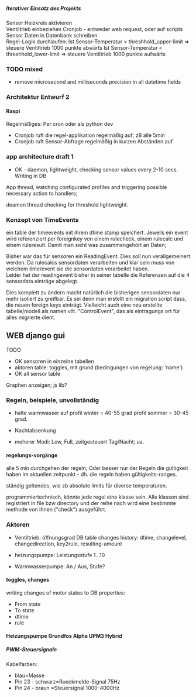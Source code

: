 ##### Iterativer Einsatz des Projekts

Sensor Heizkreis aktivieren  
Ventiltrieb einbeziehen
Cronjob - entweder web request, oder auf scripts
Sensor Daten in Datenbank schreiben  
Regel-Logik durchlaufen: 
Ist Sensor-Temperatur > threshhold_upper-limit => steuere Ventiltrieb 1000 punkte abwärts  Ist Sensor-Temperatur < threshhold_lower-limit => steuere Ventiltrieb 1000 punkte aufwärts



### TODO mixed
* remove microsecond and milliseconds precision in all datetime fields



### Architektur Entwurf 2

#### Raspi

Regelmäßiges: Per cron oder als python dev
* Cronjob ruft die regel-applikation regelmäßig auf; zB alle 5min 
* Cronjob ruft Sensor-Abfrage regelmäßig in kurzen Abständen auf



### app architecture draft 1

* OK - daemon, lightweight, checking sensor values every 2-10 secs. Writing in DB
  

App thread, watching configurated profiles and triggering possible necessary action to handlers;

deamon thread checking for threshold lightweight.

### Konzept von TimeEvents

ein table der timeevents mit ihrem dtime stamp speichert. Jeweils ein event wird referenziert per foreignkey von einem rulecheck, einem rulecalc und einem ruleresult. Damit man sieht was zusammengehört an Daten; 

Bisher war das für sensoren ein ReadingEvent. Dies soll nun verallgemeinert werden. Da rulecalcs sensordaten verarbeiten und klar sein muss von welchem time/event sie die sensordaten verarbeitet haben.  
Leider hat der readingevent bisher in seiner tabelle die Referenzen auf die 4 sensordata einträge abgelegt. 

Dies komplett zu ändern macht natürlich die bisherigen sensordaten nur mehr isoliert zu greifbar. Es sei denn man erstellt ein migration script dass, die neuen foreign keys einträgt. Vielleicht auch eine neu erstellte tabelle/modell als namen vllt. "ControlEvent", das als eintragungs ort für alles migrierte dient. 


## WEB django gui

TODO

* OK sensoren in einzelne tabellen
* aktoren table: toggles, mit grund (bedingungen von regelung: 'name')
* OK all sensor table

Graphen anzeigen; js lib? 



### Regeln, beispiele, unvollständig

* halte warmwasser auf profil winter = 40-55 grad
    profil sommer = 30-45 grad. 

* Nachtabsenkung
* meherer Modi: Low, Full, zeitgesteuert Tag/Nacht; ua.

#### regelungs-vorgänge
alle 5 min durchgehen der regeln; Oder besser nur der Regeln die gültigkeit haben im aktuellen zeitpunkt - dh. die regeln haben gültigkeits-ranges.

ständig geltendes, wie zb absolute limits für diverse temperaturen.

programmiertechnisch, könnte jede regel eine klasse sein. Alle klassen sind registriert in file bzw directory und der reihe nach wird eine bestimmte methode von ihnen ("check") ausgeführt. 


### Aktoren

* Ventiltrieb: öffnungsgrad
	DB table changes history: dtime, changelevel, changedirection, key2rule, resulting-amount

* heizungspumpe: Leistungsstufe 1...10 
* Warmwasserpumpe: An / Aus, Stufe?

#### toggles, changes
writing changes of motor states to DB
properties:
- From state
- To state
- dtime
- rule

#### Heizungspumpe Grundfos Alpha UPM3 Hybrid

##### PWM-Steuersignale

Kabelfarben:  
* blau=Masse
* Pin 23 - schwarz=Rueckmelde-Signal 75Hz
* Pin 24 - braun  =Steuersignal 1000-4000Hz


